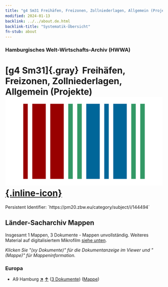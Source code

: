 ```yaml
---
title: "g4 Sm31 Freihäfen, Freizonen, Zollniederlagen, Allgemein (Projekte)"
modified: 2024-01-13
backlink: ../../about.de.html
backlink-title: "Systematik-Übersicht"
fn-stub: about
---
```


### Hamburgisches Welt-Wirtschafts-Archiv (HWWA)

# [g4 Sm31]{.gray}&#8201; Freihäfen, Freizonen, Zollniederlagen, Allgemein (Projekte) &#160; [![Wikidata](/images/Wikidata-logo.svg "Wikidata"){.inline-icon}](http://www.wikidata.org/entity/Q104700023)

<div class="hint">Persistent Identifier: `https://pm20.zbw.eu/category/subject/i/144494`</div>







## Länder-Sacharchiv Mappen






Insgesamt 1 Mappen, 3 Dokumente - Mappen unvollständig. Weiteres Material auf digitalisiertem Mikrofilm [siehe unten](#filmsections).

_Klicken Sie "(xy Dokumente)" für die Dokumentanzeige im Viewer und "(Mappe)" für Mappeninformation._




### Europa

- A9 Hamburg [**&nearr;**](../../../geo/i/140905/about.de.html "Hamburg (alle Mappen)") [**&uarr;**](../../../geo/about.de.html#A9 "Ländersystematik") (<a href="https://pm20.zbw.eu/iiifview/folder/sh/140905,144494" title="über: Hamburg : Freihäfen, Freizonen, Zollniederlagen, Allgemein (Projekte)" target="_blank">3 Dokumente</a>) ([Mappe](../../../../folder/sh/1409xx/140905/1444xx/144494/about.de.html))



<a id="filmsections" />














